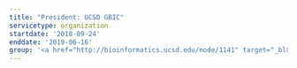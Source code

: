 ```yaml
---
title: "President: UCSD GBIC"
servicetype: organization
startdate: '2018-09-24'
enddate: '2019-06-16'
group: '<a href="http://bioinformatics.ucsd.edu/node/1141" target="_blank">Graduate Bioinformatics Council (GBIC)</a>, <a href="https://ucsd.edu/" target="_blank">UC San Diego</a>'
---
```

